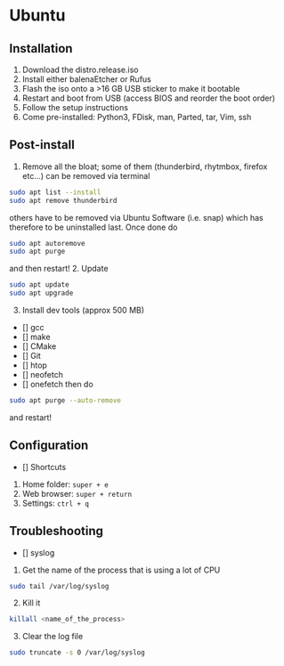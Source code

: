 # Ubuntu

## Installation
1. Download the distro.release.iso
2. Install either balenaEtcher or Rufus
3. Flash the iso onto a >16 GB USB sticker to make it bootable
4. Restart and boot from USB (access BIOS and reorder the boot order)
5. Follow the setup instructions
6. Come pre-installed: Python3, FDisk, man, Parted, tar, Vim, ssh

## Post-install
1. Remove all the bloat; some of them (thunderbird, rhytmbox, firefox etc...) can be removed via terminal
```bash
sudo apt list --install
sudo apt remove thunderbird
```
others have to be removed via Ubuntu Software (i.e. snap) which has therefore to be uninstalled last. Once done do
```bash
sudo apt autoremove
sudo apt purge
```
and then restart!
2. Update 
```bash 
sudo apt update
sudo apt upgrade
```
3. Install dev tools (approx 500 MB)
- [] gcc
- [] make
- [] CMake
- [] Git
- [] htop
- [] neofetch
- [] onefetch
then do
```bash
sudo apt purge --auto-remove
```
and restart!

## Configuration
- [] Shortcuts
1. Home folder: `super + e`
2. Web browser: `super + return`
3. Settings: `ctrl + q`

## Troubleshooting

- [] syslog
1. Get the name of the process that is using a lot of CPU
```bash
sudo tail /var/log/syslog
```
2. Kill it
```bash
killall <name_of_the_process>
```
3. Clear the log file
```bash
sudo truncate -s 0 /var/log/syslog
```
